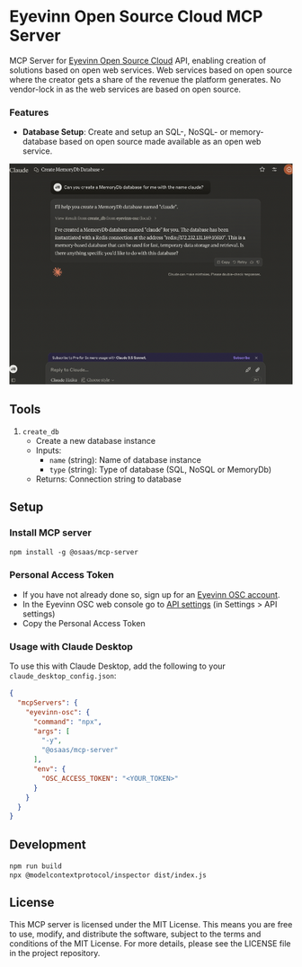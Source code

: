 # Eyevinn Open Source Cloud MCP Server

MCP Server for [Eyevinn Open Source Cloud](www.osaas.io) API, enabling creation of solutions based on open web services. Web services based on open source where the creator gets a share of the revenue the platform generates. No vendor-lock in as the web services are based on open source.

### Features

- **Database Setup**: Create and setup an SQL-, NoSQL- or memory-database based on open source made available as an open web service.

![screenshot](screenshot.png)

## Tools

1. `create_db`
   - Create a new database instance
   - Inputs:
     - `name` (string): Name of database instance
     - `type` (string): Type of database (SQL, NoSQL or MemoryDb)
   - Returns: Connection string to database

## Setup

### Install MCP server

```
npm install -g @osaas/mcp-server
```

### Personal Access Token

- If you have not already done so, sign up for an [Eyevinn OSC account](https://app.osaas.io).
- In the Eyevinn OSC web console go to [API settings](https://app.osaas.io/dashboard/settings/api) (in Settings > API settings)
- Copy the Personal Access Token

### Usage with Claude Desktop
To use this with Claude Desktop, add the following to your `claude_desktop_config.json`:

```json
{
  "mcpServers": {
    "eyevinn-osc": {
      "command": "npx",
      "args": [
        "-y",
        "@osaas/mcp-server"
      ],
      "env": {
        "OSC_ACCESS_TOKEN": "<YOUR_TOKEN>"
      }
    }
  }
}
```
## Development

```
npm run build
npx @modelcontextprotocol/inspector dist/index.js
```

## License

This MCP server is licensed under the MIT License. This means you are free to use, modify, and distribute the software, subject to the terms and conditions of the MIT License. For more details, please see the LICENSE file in the project repository.
